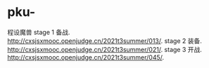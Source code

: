 # pku-
程设魔兽
stage 1 备战.   
http://cxsjsxmooc.openjudge.cn/2021t3summer/013/. 
stage 2 装备. 
http://cxsjsxmooc.openjudge.cn/2021t3summer/021/. 
stage 3 开战. 
http://cxsjsxmooc.openjudge.cn/2021t3summer/045/. 
